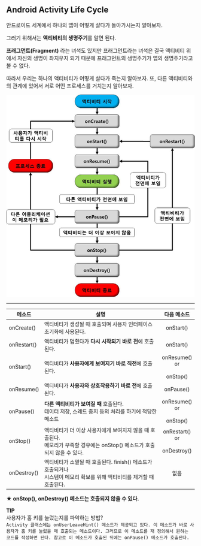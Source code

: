 ## Android Activity Life Cycle
안드로이드 세계에서 하나의 앱이 어떻게 살다가 돌아가시는지 알아보자.

그러기 위해서는 **액티비티의 생명주기**를 알면 된다.

**프래그먼트(Fragment)** 라는 녀석도 있지만 프래그먼트라는 녀석은 결국 액티비티 위에서 자신의 생명이 좌지우지 되기 때문에 프래그먼트의 생명주기가 앱의 생명주기라고 볼 수 없다.

따라서 우리는 하나의 액티비티가 어떻게 살다가 죽는지 알아보자. 또, 다른 액티비티와의 관계에 있어서 서로 어떤 프로세스를 거치는지 알아보자.

![액티비티 생명주기](./activity_life_cycle.jpg "액티비티 생명주기")

<hr>

|<center>메소드</center>|<center>설명</center>|<center>다음 메소드</center>|
|---|---|:---:|
|onCreate()|액티비티가 생성될 때 호출되며 사용자 인터페이스 초기화에 사용된다.|onStart()|
|onRestart()|액티비티가 멈췄다가 **다시 시작되기 바로 전**에 호출된다.|onStart()|
|onStart()|액티비티가 **사용자에게 보여지기 바로 직전**에 호출된다.|onResume()<br><center>or</center><br>onStop()|
|onResume()|액티비티가 **사용자와 상호작용하기 바로 전**에 호출된다.|onPause()|
|onPause()|**다른 액티비티가 보여질 때** 호출된다.<br>데이터 저장, 스레드 중지 등의 처리를 하기에 적당한 메소드|onResume()<br><center>or</center><br>onStop()|
|onStop()|액티비티가 더 이상 사용자에게 보여지지 않을 때 호출된다.<br>메모리가 부족할 경우에는 onStop() 메소드가 호출되지 않을 수 있다.|onRestart()<br><center>or</center><br>onDestroy()|
|onDestroy()|액티비티가 소멸될 때 호출된다. finish() 메소드가 호출되거나<br>시스템이 메모리 확보를 위해 액티비티를 제거할 때 호출된다.|없음|

**★ onStop(), onDestroy() 메소드는 호출되지 않을 수 있다.**

**TIP** <br>
사용자가 홈 키를 눌렀는지를 파악하는 방법? <br>
`Activity 클래스에는 onUserLeaveHint() 메소드가 제공되고 있다. 이 메소드가 바로 사용자가 홈 키를 눌렀을 때 호출되는 메소드이다. 그러므로 이 메소드를 재 정의해서 원하는 코드를 작성하면 된다. 참고로 이 메소드가 호출된 뒤에는 onPause() 메소드가 호출된다.`
